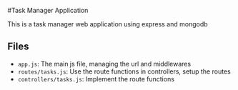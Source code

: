 #Task Manager Application

This is a task manager web application using express and mongodb


## Files
- `app.js`: The main js file, managing the url and middlewares
- `routes/tasks.js`: Use the route functions in controllers, setup the routes
- `controllers/tasks.js`: Implement the route functions